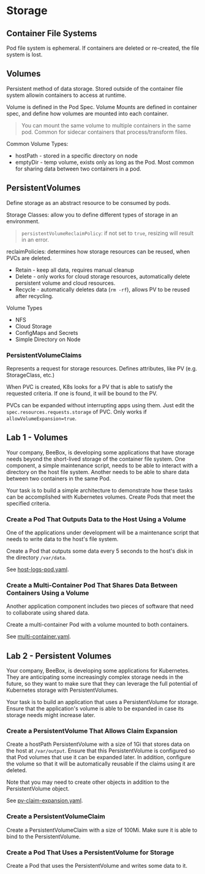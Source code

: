 # Storage

## Container File Systems

Pod file system is ephemeral. If containers are deleted or re-created, the file system is lost.

## Volumes

Persistent method of data storage. Stored outside of the container file system allowin containers to access at runtime.

Volume is defined in the Pod Spec. Volume Mounts are defined in container spec, and define how volumes are mounted into each container.

> You can mount the same volume to multiple containers in the same pod. Common for sidecar containers that process/transform files.

Common Volume Types:
 - hostPath - stored in a specific directory on node
 - emptyDir - temp volume, exists only as long as the Pod. Most common for sharing data between two containers in a pod.

## PersistentVolumes

Define storage as an abstract resource to be consumed by pods.

Storage Classes: allow you to define different types of storage in an environment.

> `persistentVolumeReclaimPolicy`: if not set to `true`, resizing will result in an error.

reclaimPolicies: determines how storage resources can be reused, when PVCs are deleted.
 - Retain - keep all data, requires manual cleanup
 - Delete - only works for cloud storage resources, automatically delete persistent volume and cloud resources.
 - Recycle - automatically deletes data (`rm -rf`), allows PV to be reused after recycling.

Volume Types
 - NFS
 - Cloud Storage
 - ConfigMaps and Secrets
 - Simple Directory on Node

### PersistentVolumeClaims

Represents a request for storage resources. Defines attributes, like PV (e.g. StorageClass, etc.)

When PVC is created, K8s looks for a PV that is able to satisfy the requested criteria. If one is found, it will be bound to the PV.

PVCs can be expanded without interrupting apps using them. Just edit the `spec.resources.requests.storage` of PVC. Only works if `allowVolumeExpansion=true`.

## Lab 1 - Volumes

Your company, BeeBox, is developing some applications that have storage needs beyond the short-lived storage of the container file system. One component, a simple maintenance script, needs to be able to interact with a directory on the host file system. Another needs to be able to share data between two containers in the same Pod.

Your task is to build a simple architecture to demonstrate how these tasks can be accomplished with Kubernetes volumes. Create Pods that meet the specified criteria.

### Create a Pod That Outputs Data to the Host Using a Volume

One of the applications under development will be a maintenance script that needs to write data to the host's file system.

Create a Pod that outputs some data every 5 seconds to the host's disk in the directory `/var/data`.


See [host-logs-pod.yaml](host-logs-pod.yaml).

### Create a Multi-Container Pod That Shares Data Between Containers Using a Volume

Another application component includes two pieces of software that need to collaborate using shared data.

Create a multi-container Pod with a volume mounted to both containers.

See [multi-container.yaml](multi-container.yaml).

## Lab 2 - Persistent Volumes

Your company, BeeBox, is developing some applications for Kubernetes. They are anticipating some increasingly complex storage needs in the future, so they want to make sure that they can leverage the full potential of Kubernetes storage with PersistentVolumes.

Your task is to build an application that uses a PersistentVolume for storage. Ensure that the application's volume is able to be expanded in case its storage needs might increase later.

### Create a PersistentVolume That Allows Claim Expansion

Create a hostPath PersistentVolume with a size of 1Gi that stores data on the host at `/var/output`. Ensure that this PersistentVolume is configured so that Pod volumes that use it can be expanded later. In addition, configure the volume so that it will be automatically reusable if the claims using it are deleted.

Note that you may need to create other objects in addition to the PersistentVolume object.

See [pv-claim-expansion.yaml](pv-claim-expansion.yaml).

### Create a PersistentVolumeClaim

Create a PersistentVolumeClaim with a size of 100Mi. Make sure it is able to bind to the PersistentVolume.

### Create a Pod That Uses a PersistentVolume for Storage

Create a Pod that uses the PersistentVolume and writes some data to it.

